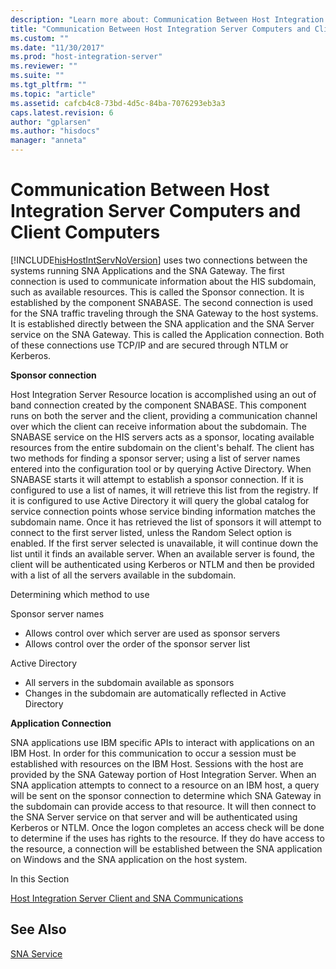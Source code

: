 ```yaml
---
description: "Learn more about: Communication Between Host Integration Server Computers and Client Computers"
title: "Communication Between Host Integration Server Computers and Client Computers1 | Microsoft Docs"
ms.custom: ""
ms.date: "11/30/2017"
ms.prod: "host-integration-server"
ms.reviewer: ""
ms.suite: ""
ms.tgt_pltfrm: ""
ms.topic: "article"
ms.assetid: cafcb4c8-73bd-4d5c-84ba-7076293eb3a3
caps.latest.revision: 6
author: "gplarsen"
ms.author: "hisdocs"
manager: "anneta"
---
```

# Communication Between Host Integration Server Computers and Client Computers
[!INCLUDE[hisHostIntServNoVersion](../includes/hishostintservnoversion-md.md)] uses two connections between the systems running SNA Applications and the SNA Gateway.  The first connection is used to communicate information about the HIS subdomain, such as available resources.  This is called the Sponsor connection.  It is established by the component SNABASE.   The second connection is used for the SNA traffic traveling through the SNA Gateway to the host systems.  It is established directly between the SNA application and the SNA Server service on the SNA Gateway.  This is called the Application connection.  Both of these connections use TCP/IP and are secured through NTLM or Kerberos. 
 
**Sponsor connection**
 
Host Integration Server Resource location is accomplished using an out of band connection created by the component SNABASE.  This component runs on both the server and the client, providing a communication channel over which the client can receive information about the subdomain.  The SNABASE service on the HIS servers acts as a sponsor, locating available resources from the entire subdomain on the client's behalf.    The client has two methods for finding a sponsor server; using a list of server names entered into the configuration tool or by querying Active Directory.   When SNABASE starts it will attempt to establish a sponsor connection.  If it is configured to use a list of names, it will retrieve this list from the registry.  If it is configured to use Active Directory it will query the global catalog for service connection points whose service binding information matches the subdomain name.  Once it has retrieved the list of sponsors it will attempt to connect to the first server listed, unless the Random Select option is enabled.   If the first server selected is unavailable, it will continue down the list until it finds an available server.  When an available server is found, the client will be authenticated using Kerberos or NTLM and then be provided with a list of all the servers available in the subdomain.  

Determining which method to use
 
Sponsor server names
* Allows control over which server are used as sponsor servers 
* Allows control over the order of the sponsor server list 
 
Active Directory
* All servers in the subdomain available as sponsors
* Changes in the subdomain are automatically reflected in Active Directory
 
**Application Connection**
 
SNA applications use IBM specific APIs to interact with applications on an IBM Host.  In order for this communication to occur a session must be established with resources on the IBM Host.  Sessions with the host are provided by the SNA Gateway portion of Host Integration Server.   When an SNA application attempts to connect to a resource on an IBM host, a query will be sent on the sponsor connection to determine which SNA Gateway in the subdomain can provide access to that resource.  It will then connect to the SNA Server service on that server and will be authenticated using Kerberos or NTLM.   Once the logon completes an access check will be done to determine if the uses has rights to the resource.  If they do have access to the resource, a connection will be established between the SNA application on Windows and the SNA application on the host system.  
  
 In this Section  
  
 [Host Integration Server Client and SNA Communications](../core/host-integration-server-client-and-sna-communications2.md)  
  
## See Also  
 [SNA Service](../core/sna-service2.md)
